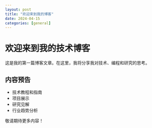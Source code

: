 ```yaml
---
layout: post
title: "欢迎来到我的博客"
date: 2024-04-15
categories: [general]
---
```


# 欢迎来到我的技术博客

这是我的第一篇博客文章。在这里，我将分享我对技术、编程和研究的思考。

## 内容预告

- 技术教程和指南
- 项目展示
- 研究见解
- 行业趋势分析

敬请期待更多内容！ 